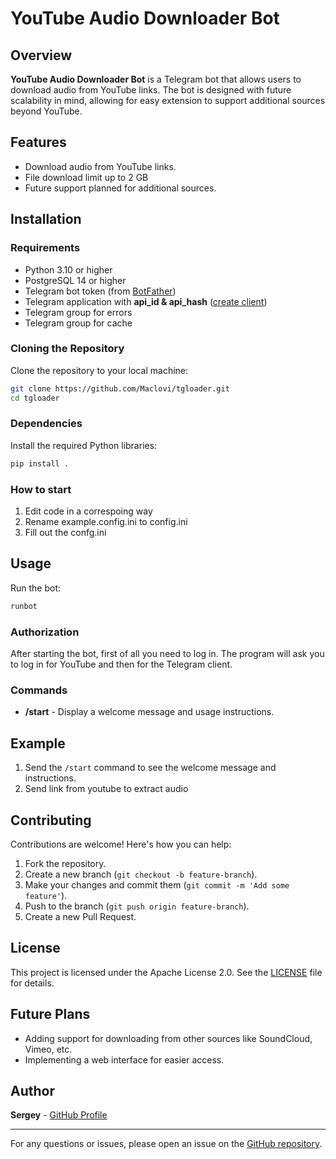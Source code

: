 # YouTube Audio Downloader Bot

## Overview

**YouTube Audio Downloader Bot** is a Telegram bot that allows users to download audio from YouTube links. The bot is designed with future scalability in mind, allowing for easy extension to support additional sources beyond YouTube.

## Features

- Download audio from YouTube links.
- File download limit up to 2 GB 
- Future support planned for additional sources.

## Installation

### Requirements

- Python 3.10 or higher
- PostgreSQL 14 or higher
- Telegram bot token (from [BotFather](https://t.me/botfather))
- Telegram application with **api_id & api_hash** ([create client](https://my.telegram.org/))
- Telegram group for errors
- Telegram group for cache
### Cloning the Repository

Clone the repository to your local machine:

```bash
git clone https://github.com/Maclovi/tgloader.git 
cd tgloader
```
### Dependencies

Install the required Python libraries:

```bash
pip install .
```
### How to start
1. Edit code in a correspoing way
2. Rename example.config.ini to config.ini
3. Fill out the confg.ini

## Usage

Run the bot:
```bash
runbot
```
### Authorization

After starting the bot, first of all you need to log in. 
The program will ask you to log in for YouTube and then for the Telegram client.
### Commands

- **/start** - Display a welcome message and usage instructions.
## Example

1. Send the `/start` command to see the welcome message and instructions.
2. Send link from youtube to extract audio
## Contributing

Contributions are welcome! Here's how you can help:

1. Fork the repository.
2. Create a new branch (`git checkout -b feature-branch`).
3. Make your changes and commit them (`git commit -m 'Add some feature'`).
4. Push to the branch (`git push origin feature-branch`).
5. Create a new Pull Request.

## License

This project is licensed under the Apache License 2.0. See the [LICENSE](LICENSE) file for details.

## Future Plans

- Adding support for downloading from other sources like SoundCloud, Vimeo, etc.
- Implementing a web interface for easier access.

## Author

**Sergey** - [GitHub Profile](https://github.com/Maclovi)

---

For any questions or issues, please open an issue on the [GitHub repository](https://github.com/Maclovi/tgloader/issues).
